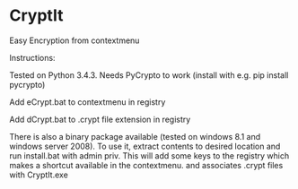 # CryptIt
Easy Encryption from contextmenu

Instructions:

<p>Tested on Python 3.4.3. Needs PyCrypto to work (install with e.g. pip install pycrypto)</p>

<p>Add eCrypt.bat to contextmenu in registry</p>
<p>Add dCrypt.bat to .crypt file extension in registry</p>

<p> There is also a binary package available (tested on windows 8.1 and windows server 2008). 
To use it, extract contents to desired location and run install.bat with admin priv. This will add some keys to the registry which makes a shortcut available in the contextmenu. and associates .crypt files with CryptIt.exe</p>


